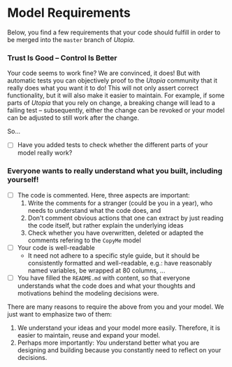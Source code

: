 # Model Requirements
Below, you find a few requirements that your code should fulfill in order to be merged into the `master` branch of _Utopia_.


### Trust Is Good – Control Is Better
Your code seems to work fine? We are convinced, it does!
But with automatic tests you can objectively proof to the _Utopia_ community that it really does what you want it to do!
This will not only assert correct functionality, but it will also make it easier to maintain.
For example, if some parts of _Utopia_ that you rely on change, a breaking change will lead to a failing test – subsequently, either the change can be revoked or your model can be adjusted to still work after the change.

So...
- [ ] Have you added tests to check whether the different parts of your model really work?

### Everyone wants to really understand what you built, including yourself!

- [ ] The code is commented. Here, three aspects are important: 
    1.  Write the comments for a stranger (could be you in a year), who needs to understand what the code does, and 
    2.  Don't comment obvious actions that one can extract by just reading the code itself, but rather explain the underlying ideas
    3. Check whether you have overwritten, deleted or adapted the comments refering to the `CopyMe` model
- [ ] Your code is well-readable
    - It need not adhere to a specific style guide, but it should be consistently formatted and well-readable, e.g.: have reasonably named variables, be wrapped at 80 columns, ...
- [ ] You have filled the `README.md` with content, so that everyone understands what the code does and what your thoughts and motivations behind the modeling decisions were.

There are many reasons to require the above from you and your model. We just want to emphasize two of them:

1. We understand your ideas and your model more easily. Therefore, it is easier to maintain, reuse and expand your model.
2. Perhaps more importantly: _You_ understand better what you are designing and building because you constantly need to reflect on your decisions.
